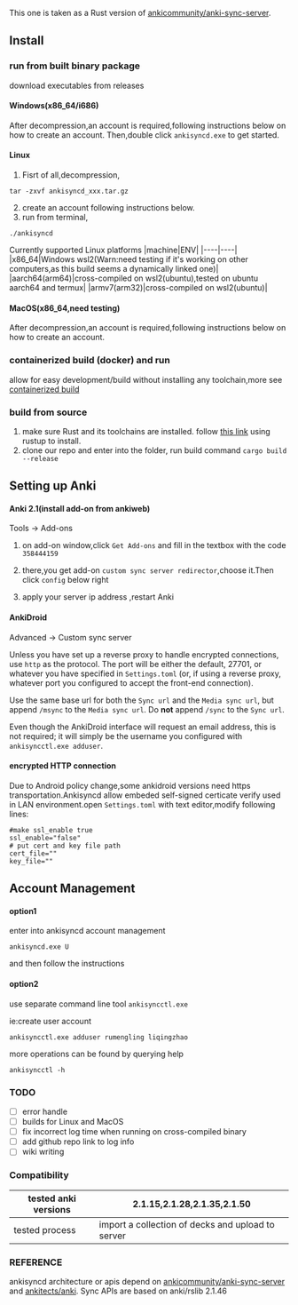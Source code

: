 This one is taken as a Rust version
of  [ankicommunity/anki-sync-server](https://github.com/ankicommunity/anki-sync-server).
<br>

## Install 

### run from built binary package
download executables from releases
#### Windows(x86_64/i686)
After decompression,an account is required,following instructions
below on how to create an account.
Then,double click `ankisyncd.exe` to get started.
#### Linux
1. Fisrt of all,decompression,
```
tar -zxvf ankisyncd_xxx.tar.gz
```
2. create an account following instructions
below.
3. run from terminal,
```
./ankisyncd
```
Currently supported Linux platforms
|machine|ENV|
|----|----|
|x86_64|Windows wsl2(Warn:need testing if it's working on other computers,as this build seems a dynamically linked one)|
|aarch64(arm64)|cross-compiled on wsl2(ubuntu),tested on ubuntu aarch64 and termux|
|armv7(arm32)|cross-compiled on wsl2(ubuntu)|
#### MacOS(x86_64,need testing)
After decompression,an account is required,following instructions
below on how to create an account.
### containerized build (docker) and run
allow for easy development/build without installing any 
toolchain,more see [containerized build](https://github.com/ankicommunity/anki-sync-server-rs/blob/master/docs/container.md)
### build from source
1. make sure Rust and its toolchains are installed.
follow [this link](https://www.rust-lang.org/tools/install) using rustup to install.
2. clone our repo and enter into the folder, run build command
`cargo build --release`
## Setting up Anki

#### Anki 2.1(install add-on from ankiweb)
Tools -> Add-ons

1. on add-on window,click `Get Add-ons` and fill in the textbox with the code  `358444159`

2. there,you get add-on `custom sync server redirector`,choose it.Then click `config`  below right

3. apply your server ip address ,restart Anki

#### AnkiDroid

Advanced → Custom sync server

Unless you have set up a reverse proxy to handle encrypted connections, use `http` as the protocol. The port will be either the default, 27701, or whatever you have specified in `Settings.toml` (or, if using a reverse proxy, whatever port you configured to accept the front-end connection).

Use the same base url for both the `Sync url` and the `Media sync url`, but append `/msync` to the `Media sync url`. Do **not** append `/sync` to the `Sync url`.

Even though the AnkiDroid interface will request an email address, this is not required; it will simply be the username you configured with `ankisyncctl.exe adduser`.
#### encrypted HTTP connection
Due to Android policy change,some ankidroid versions need
https transportation.Ankisyncd allow embeded self-signed certicate verify
used in LAN environment.open `Settings.toml` with text
editor,modify following lines:
```
#make ssl_enable true
ssl_enable="false"
# put cert and key file path 
cert_file=""
key_file=""
```
## Account Management

#### option1

enter into ankisyncd account management

`ankisyncd.exe U`

and then follow the instructions

#### option2

use separate command line tool `ankisyncctl.exe` 

ie:create user account

```
ankisyncctl.exe adduser rumengling liqingzhao
```

more operations can be found by querying help

`ankisyncctl -h`

### TODO

- [ ] error handle
- [ ]  builds for Linux and MacOS
- [ ]  fix incorrect log time when running on cross-compiled
binary
- [ ]  add github repo link to log info
- [ ] wiki writing
### Compatibility
|tested anki versions|2.1.15,2.1.28,2.1.35,2.1.50|
|----|----|
|tested process| import a collection of decks and upload to server|

### REFERENCE
ankisyncd architecture or apis depend on [ankicommunity/anki-sync-server](https://github.com/ankicommunity/anki-sync-server) and
[ankitects/anki](https://github.com/ankitects/anki).
Sync APIs are based on anki/rslib 2.1.46